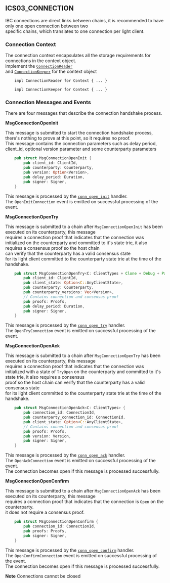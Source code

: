 ## ICS03_CONNECTION

IBC connections are direct links between chains, it is recommended to have only one open connection between two  
specific chains, which translates to one connection per light client.  

### Connection Context

The connection context encapsulates all the storage requirements for connections in the context object.    
implement the [`ConnectionReader`](/code/centauri/ibc/modules/src/core/ics03_connection/context.rs#L21)  
and [`ConnectionKeeper`](/code/centauri/ibc/modules/src/core/ics03_connection/context.rs#L51) for the context object

```text
    impl ConnectionReader for Context { ... }
    
    impl ConnectionKeeper for Context { ... }  
```

### Connection Messages and Events

There are four messages that describe the connection handshake process.  

**MsgConnectionOpenInit**

This message is submitted to start the connection handshake process, there's nothing to prove at this point, so it requires no proof.  
This message contains the connection parameters such as delay period, client_id, optional version parameter and some counterparty parameters

```rust
    pub struct MsgConnectionOpenInit {
	    pub client_id: ClientId,
	    pub counterparty: Counterparty,
	    pub version: Option<Version>,
	    pub delay_period: Duration,
	    pub signer: Signer,
    }
```
This message is processed by the [`conn_open_init`](/code/centauri/ibc/modules/src/core/ics03_connection/handler/conn_open_init.rs) handler.  
The `OpenInitConnection` event is emitted on successful processing of the event.


**MsgConnectionOpenTry**

This message is submitted to a chain after `MsgConnectionOpenInit` has been executed on its counterparty, this message  
requires a connection proof that indicates that the connection was  
initialized on the counterparty and committed to it's state trie, it also requires a consensus proof so the host chain  
can verify that the counterparty has a valid consensus state   
for its light client committed to the counterparty state trie at the time of the handshake.

```rust
    pub struct MsgConnectionOpenTry<C: ClientTypes + Clone + Debug + PartialEq + Eq> {
        pub client_id: ClientId,
        pub client_state: Option<C::AnyClientState>,
        pub counterparty: Counterparty,
        pub counterparty_versions: Vec<Version>,
        // Contains connection and consensus proof
        pub proofs: Proofs,
        pub delay_period: Duration,
        pub signer: Signer,
    }
```
This message is processed by the [`conn_open_try`](/code/centauri/ibc/modules/src/core/ics03_connection/handler/conn_open_try.rs) handler.  
The `OpenTryConnection` event is emitted on successful processing of the event.


**MsgConnectionOpenAck**

This message is submitted to a chain after `MsgConnectionOpenTry` has been executed on its counterparty, this message  
requires a connection proof that indicates that the connection was  
initialized with a state of `TryOpen` on the counterparty and committed to it's state trie, it also requires a consensus  
proof so the host chain can verify that the counterparty has a valid consensus state   
for its light client committed to the counterparty state trie at the time of the handshake.

```rust
    pub struct MsgConnectionOpenAck<C: ClientTypes> {
        pub connection_id: ConnectionId,
        pub counterparty_connection_id: ConnectionId,
        pub client_state: Option<C::AnyClientState>,
        // Contains connection and consensus proof
        pub proofs: Proofs,
        pub version: Version,
        pub signer: Signer,
    }
```
This message is processed by the [`conn_open_ack`](/code/centauri/ibc/modules/src/core/ics03_connection/handler/conn_open_init.rs) handler.  
The `OpenAckConnection` event is emitted on successful processing of the event.  
The connection becomes open if this message is processed successfully.

**MsgConnectionOpenConfirm**

This message is submitted to a chain after `MsgConnectionOpenAck` has been executed on its counterparty, this message  
requires a connection proof that indicates that the connection is `Open` on the counterparty.  
it does not require a consensus proof.

```rust
    pub struct MsgConnectionOpenConfirm {
        pub connection_id: ConnectionId,
        pub proofs: Proofs,
        pub signer: Signer,
    }
```
This message is processed by the [`conn_open_confirm`](/code/centauri/ibc/modules/src/core/ics03_connection/handler/conn_open_init.rs) handler.  
The `OpenConfirmConnection` event is emitted on successful processing of the event.  
The connection becomes open if this message is processed successfully.

**Note**
Connections cannot be closed